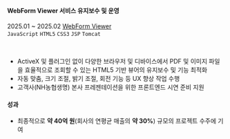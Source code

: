 #### WebForm Viewer 서비스 유지보수 및 운영
2025.01 ~ 2025.02 [WebForm Viewer](http://inzisoft.com/p_1300/p_1003/)  
`JavaScript` `HTML5` `CSS3` `JSP` `Tomcat`  

&nbsp;  


- ActiveX 및 플러그인 없이 다양한 브라우저 및 디바이스에서 PDF 및 이미지 파일을 효율적으로 조회할 수 있는 HTML5 기반 뷰어의 유지보수 및 기능 최적화
- 자동 맞춤, 크기 조절, 밝기 조절, 회전 기능 등 UX 향상 작업 수행
- 고객사(NH농협생명) 본사 프레젠테이션을 위한 프론트엔드 시연 준비 지원
#### 성과
- 최종적으로 **약 40억 원**(회사의 연평균 매출의 **약 30%**) 규모의 프로젝트 수주에 기여